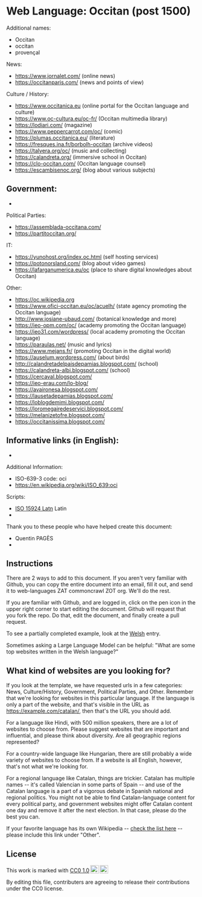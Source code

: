 # Web Language: Occitan (post 1500)

Additional names:
- Occitan
- occitan
- provençal

News:
- https://www.jornalet.com/ (online news)
- https://occitanparis.com/ (news and points of view)

Culture / History:
- https://www.occitanica.eu (online portal for the Occitan language and culture)
- https://www.oc-cultura.eu/oc-fr/ (Occitan multimedia library)
- https://lodiari.com/ (magazine)
- https://www.peppercarrot.com/oc/ (comic)
- https://plumas.occitanica.eu/ (literature)
- https://fresques.ina.fr/borbolh-occitan (archive videos)
- https://talvera.org/oc/ (music and collecting)
- https://calandreta.org/ (immersive school in Occitan)
- https://clo-occitan.com/ (Occitan language counsel)
- https://escambisenoc.org/ (blog about various subjects)

Government:
- 
- 

Political Parties:
- https://assemblada-occitana.com/
- https://partitoccitan.org/

IT:
- https://yunohost.org/index.oc.html (self hosting services)
- https://potonorsland.com/ (blog about video games)
- https://lafarganumerica.eu/oc (place to share digital knowledges about Occitan)

Other:
- https://oc.wikipedia.org
- https://www.ofici-occitan.eu/oc/acuelh/ (state agency promoting the Occitan language)
- http://www.josiane-ubaud.com/ (botanical knowledge and more)
- https://ieo-opm.com/oc/ (academy promoting the Occitan language)
- https://ieo31.com/wordpress/ (local academy promoting the Occitan language)
- https://paraulas.net/ (music and lyrics)
- https://www.mejans.fr/ (promoting Occitan in the digital world)
- https://auselum.wordpress.com/ (about birds)
- http://calandretadelpaisdepamias.blogspot.com/ (school)
- https://calandreta-albi.blogspot.com/ (school)
- https://cercaval.blogspot.com/
- https://ieo-erau.com/lo-blog/
- https://avaironesa.blogspot.com/
- https://lausetadepamias.blogspot.com/
- https://loblogdemimi.blogspot.com/
- https://loromegairedeservici.blogspot.com/
- https://melanizetofre.blogspot.com/
- https://occitanissima.blogspot.com/

Informative links (in English):
- 
- 

Additional Information:
- ISO-639-3 code: oci
- https://en.wikipedia.org/wiki/ISO_639:oci


Scripts:
- <a href="https://en.wikipedia.org/wiki/ISO_15924">ISO 15924 Latn</a> Latin
- 

Thank you to these people who have helped create this document:
- Quentin PAGÈS
- 

## Instructions

There are 2 ways to add to this document. If you aren't very familiar
with Github, you can copy the entire document into an email, fill it
out, and send it to web-languages ZAT commoncrawl ZOT org. We'll do the rest.

If you are familiar with Github, and are logged in, click on the pen
icon in the upper right corner to start editing the document.
Github will request that you fork the repo. Do that, edit the
document, and finally create a pull request.

To see a partially completed example, look at the
[Welsh](../living/welsh.md) entry.

Sometimes asking a Large Language Model can be helpful: "What are some
top websites written in the Welsh language?"

## What kind of websites are you looking for?

If you look at the template, we have requested urls in a few
categories: News, Culture/History, Government, Political Parties, and
Other. Remember that we're looking for websites in this particular
language. If the language is only a part of the website, and that's
visible in the URL as https://example.com/catalan/, then that's the
URL you should add.

For a language like Hindi, with 500 million speakers, there are a lot
of websites to choose from. Please suggest websites that are important
and influential, and please think about diversity. Are all geographic
regions represented?

For a country-wide language like Hungarian, there are still probably a
wide variety of websites to choose from. If a website is all English,
however, that's not what we're looking for.

For a regional language like Catalan, things are trickier. Catalan has
multiple names -- it's called Valencian in some parts of Spain -- and
use of the Catalan language is a part of a vigorous debate in Spanish
national and regional politics. You might not be able to find
Catalan-language content for every political party, and government
websites might offer Catalan content one day and remove it after
the next election. In that case, please do the best you can.

If your favorite language has its own Wikipedia -- [check the list here](https://en.wikipedia.org/wiki/List_of_Wikipedias) --
please include this link under "Other".

## License

<p xmlns:cc="http://creativecommons.org/ns#" >This work is marked with <a href="https://creativecommons.org/publicdomain/zero/1.0/?ref=chooser-v1" target="_blank" rel="license noopener noreferrer" style="display:inline-block;">CC0 1.0<img style="height:22px!important;margin-left:3px;vertical-align:text-bottom;" src="https://mirrors.creativecommons.org/presskit/icons/cc.svg?ref=chooser-v1" alt=""><img style="height:22px!important;margin-left:3px;vertical-align:text-bottom;" src="https://mirrors.creativecommons.org/presskit/icons/zero.svg?ref=chooser-v1" alt=""></a></p>

By editing this file, contributers are agreeing to release their contributions under the CC0 license.
